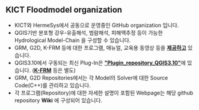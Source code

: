 ## KICT Floodmodel organization
* KICT와 HermeSys에서 공동으로 운영중인 GitHub organization 입니다.<br/>  
* QGIS기반 분포형 강우-유출해석, 범람해석, 피해액추정 등이 가능한  Hydrological Model-Chain 을 구성할 수 있습니다.<br/>  
* GRM, G2D, K-FRM 등에 대한 프로그램, 매뉴얼, 교육용 동영상 등을 [**제공하고**](https://github.com/floodmodel/References) 있습니다.<br/> 
* QGIS3.10에서 구동되는 최신 Plug-In은 [**"Plugin_repository_QGIS3.10"**](https://github.com/floodmodel/Plugin_repository_QGIS3.10)에 있습니다. ([**K-FRM**](https://github.com/floodmodel/K-FRM) 등은 별도) <br/>  
* GRM, G2D Repositories에서는 각 Model의 Solver에 대한 Source Code(C++)를 관리하고 있습니다.<br/>
* 각 프로그램(Repository)에 대한 자세한 설명이 포함된 Webpage는 해당 github repository **Wiki** 에 구성되어 있습니다. <br/>
